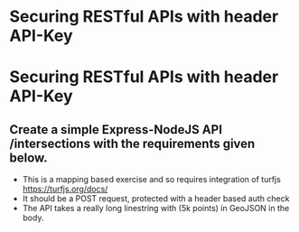 # Securing RESTful APIs with header API-Key
# Securing RESTful APIs with header API-Key

## Create a simple Express-NodeJS API /intersections with the requirements given below.

* This is a mapping based exercise and so requires integration of turfjs https://turfjs.org/docs/
* It should be a POST request, protected with a header based auth check
* The API takes a really long linestring with (5k points) in GeoJSON in the body.